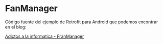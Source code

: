 # FanManager
Código fuente del ejemplo de Retrofit para Android que podemos encontrar en el blog:

[Adictos a la informatica - FranManager](http://adictosalainformatica.com/android-retrofit-seeeduino-cloud/)
